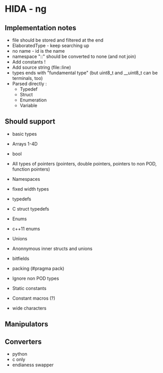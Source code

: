 # HIDA - ng

## Implementation notes

* file should be stored and filtered at the end
* ElaboratedType - keep searching up
* no name - id is the name
* namespace "::" should be converted to none (and not join)
* Add constants !
* Add source string (file::line)
* types ends with "fundamental type" (but uint8_t and __uint8_t can be terminals, too)
* Parsed directly :
  * Typedef
  * Struct
  * Enumeration
  * Variable

## Should support

* basic types 
* Arrays 1-4D
* bool
* All types of pointers (pointers, double pointers, pointers to non POD, function pointers)

* Namespaces
* fixed width types
* typedefs
* C struct typedefs
* Enums
* c++11 enums
* Unions
* Anonnymous inner structs and unions
* bitfields
* packing (#pragma pack)
* Ignore non POD types
* Static constants
* Constant macros (?)
* wide characters

## Manipulators

## Converters 

  * python
  * c only
  * endianess swapper
